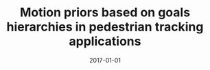 ---
title: "Motion priors based on goals hierarchies in pedestrian tracking applications"
collection: publications
permalink: /publication/2017-01-01-Motion-priors-based-on-goals-hierarchies-in-pedestrian-tracking-applications
date: 2017-01-01
venue: 'Machine Vision and Applications'
paperurl: 'https://doi.org/10.1007/s00138-017-0832-8'
citation: ' Francisco Madrigal,  Jean-Bernard Hayet, &quot;Motion priors based on goals hierarchies in pedestrian tracking applications.&quot; Machine Vision and Applications, 2017.'
---